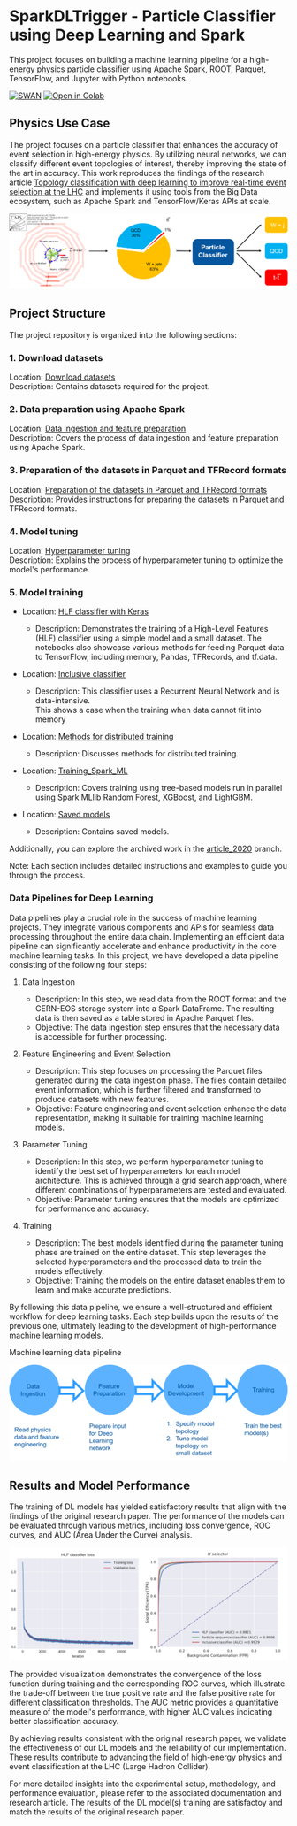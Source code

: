 # SparkDLTrigger - Particle Classifier using Deep Learning and Spark
This project focuses on building a machine learning pipeline for 
a high-energy physics particle classifier using Apache Spark, ROOT, Parquet, TensorFlow, and Jupyter with 
Python notebooks.

[![SWAN](https://swan.web.cern.ch/sites/swan.web.cern.ch/files/pictures/open_in_swan.svg)](https://swan-k8s.cern.ch/user-redirect/download?projurl=https://github.com/cerndb/SparkDLTrigger.git)
[![Open in Colab](https://colab.research.google.com/assets/colab-badge.svg)](https://colab.research.google.com/github/cerndb/SparkDLTrigger)


## Physics Use Case
The project focuses on a particle classifier that enhances the accuracy of event selection in high-energy physics. 
By utilizing neural networks, we can classify different event topologies of interest, thereby improving the state
of the art in accuracy. This work reproduces the findings of the research article
[Topology classification with deep learning to improve real-time event selection at the LHC](https://link.springer.com/epdf/10.1007/s41781-019-0028-1?author_access_token=eTrqfrCuFIP2vF4nDLnFfPe4RwlQNchNByi7wbcMAY7NPT1w8XxcX1ECT83E92HWx9dJzh9T9_y5Vfi9oc80ZXe7hp7PAj21GjdEF2hlNWXYAkFiNn--k5gFtNRj6avm0UukUt9M9hAH_j4UR7eR-g%3D%3D)
and implements it using tools from the Big Data ecosystem, such as Apache Spark and TensorFlow/Keras APIs at scale.

![Physics use case for the particle classifier](Docs/Physics_use_case.png)


## Project Structure

The project repository is organized into the following sections:
### 1. Download datasets

   Location: [Download datasets](Data)  
   Description: Contains datasets required for the project.  
  
### 2. Data preparation using Apache Spark

   Location: [Data ingestion and feature preparation](DataIngestion_FeaturePreparation)   
   Description: Covers the process of data ingestion and feature preparation using Apache Spark.   

### 3. Preparation of the datasets in Parquet and TFRecord formats  

   Location: [Preparation of the datasets in Parquet and TFRecord formats](Datasets_Final_Preparation)  
   Description: Provides instructions for preparing the datasets in Parquet and TFRecord formats.  

### 4. Model tuning

   Location: [Hyperparameter tuning](Hyperparameter_Tuning)   
   Description: Explains the process of hyperparameter tuning to optimize the model's performance.  

### 5. Model training

   - Location: [HLF classifier with Keras](Training_HLF_Classifier)  
     - Description: Demonstrates the training of a High-Level Features (HLF) classifier using a simple model 
      and a small dataset. The notebooks also showcase various methods for feeding Parquet data to TensorFlow,
      including memory, Pandas, TFRecords, and tf.data.  
       
   - Location: [Inclusive classifier](Training_Inclusive_Classifier)
     - Description: This classifier uses a Recurrent Neural Network and is data-intensive.   
       This shows a case when the training when data cannot fit into memory
   - Location: [Methods for distributed training](Training_Distributed)
     - Description: Discusses methods for distributed training.
   - Location: [Training_Spark_ML](Training_Spark_ML)
     - Description: Covers training using tree-based models run in parallel using Spark MLlib Random Forest, XGBoost, and LightGBM.
   - Location: [Saved models](Models)
     - Description: Contains saved models.

Additionally, you can explore the archived work in the [article_2020](https://github.com/cerndb/SparkDLTrigger/tree/article_2020) branch.  
  
Note: Each section includes detailed instructions and examples to guide you through the process.

### Data Pipelines for Deep Learning

Data pipelines play a crucial role in the success of machine learning projects. 
They integrate various components and APIs for seamless data processing throughout the entire data chain.
Implementing an efficient data pipeline can significantly accelerate and enhance productivity in the core 
machine learning tasks. In this project, we have developed a data pipeline consisting of the following four steps:
1. Data Ingestion

   - Description: In this step, we read data from the ROOT format and the CERN-EOS storage system into a Spark DataFrame. The resulting data is then saved as a table stored in Apache Parquet files.
   - Objective: The data ingestion step ensures that the necessary data is accessible for further processing.

2. Feature Engineering and Event Selection

   - Description: This step focuses on processing the Parquet files generated during the data ingestion phase. The files contain detailed event information, which is further filtered and transformed to produce datasets with new features.
   - Objective: Feature engineering and event selection enhance the data representation, making it suitable for training machine learning models.

3. Parameter Tuning

   - Description: In this step, we perform hyperparameter tuning to identify the best set of hyperparameters for each model architecture. This is achieved through a grid search approach, where different combinations of hyperparameters are tested and evaluated.
   - Objective: Parameter tuning ensures that the models are optimized for performance and accuracy.

4. Training

   - Description: The best models identified during the parameter tuning phase are trained on the entire dataset. This step leverages the selected hyperparameters and the processed data to train the models effectively.
   - Objective: Training the models on the entire dataset enables them to learn and make accurate predictions.

By following this data pipeline, we ensure a well-structured and efficient workflow for deep learning tasks. Each step builds upon the results of the previous one, ultimately leading to the development of high-performance machine learning models.

Machine learning data pipeline

![Machine learning data pipeline](Docs/DataPipeline.png)
  
## Results and Model Performance
The training of DL models has yielded satisfactory results that align with the findings of the original research paper. The performance of the models can be evaluated through various metrics, including loss convergence, ROC curves, and AUC (Area Under the Curve) analysis.

![Loss converging, ROC and AUC](Docs/Loss_ROC_AUC.png)

The provided visualization demonstrates the convergence of the loss function during training and the corresponding ROC curves, which illustrate the trade-off between the true positive rate and the false positive rate for different classification thresholds. The AUC metric provides a quantitative measure of the model's performance, with higher AUC values indicating better classification accuracy.

By achieving results consistent with the original research paper, we validate the effectiveness of our DL models and the reliability of our implementation. These results contribute to advancing the field of high-energy physics and event classification at the LHC (Large Hadron Collider).

For more detailed insights into the experimental setup, methodology, and performance evaluation, please refer to the associated documentation and research article.
The results of the DL model(s) training are satisfactoy and match the results of the original research paper. 


